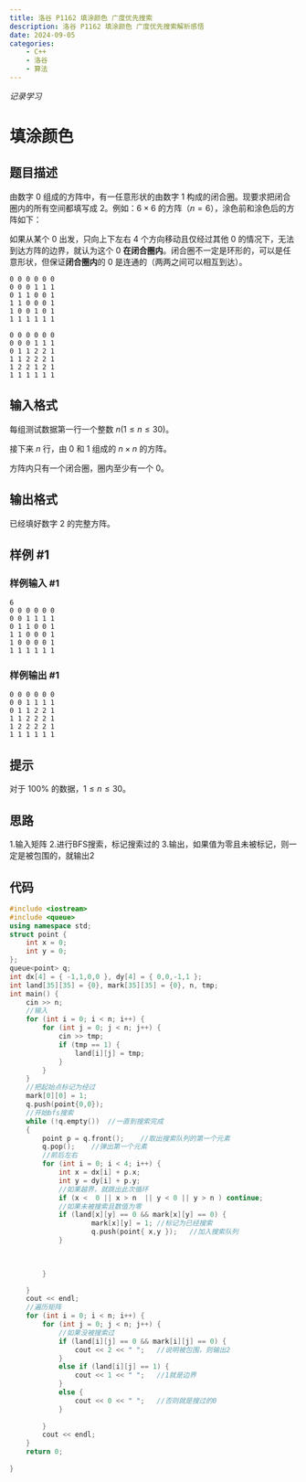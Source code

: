 ```yaml
---
title: 洛谷 P1162 填涂颜色 广度优先搜索
description: 洛谷 P1162 填涂颜色 广度优先搜索解析感悟
date: 2024-09-05
categories:
    - C++
    - 洛谷
    - 算法
---
```


*记录学习*

# 填涂颜色

## 题目描述

由数字 $0$ 组成的方阵中，有一任意形状的由数字 $1$ 构成的闭合圈。现要求把闭合圈内的所有空间都填写成 $2$。例如：$6\times 6$ 的方阵（$n=6$），涂色前和涂色后的方阵如下：

如果从某个 $0$ 出发，只向上下左右 $4$ 个方向移动且仅经过其他 $0$ 的情况下，无法到达方阵的边界，就认为这个 $0$ **在闭合圈内**。闭合圈不一定是环形的，可以是任意形状，但保证**闭合圈内**的 $0$ 是连通的（两两之间可以相互到达）。

```plain
0 0 0 0 0 0
0 0 0 1 1 1
0 1 1 0 0 1
1 1 0 0 0 1
1 0 0 1 0 1
1 1 1 1 1 1
```
```plain
0 0 0 0 0 0
0 0 0 1 1 1
0 1 1 2 2 1
1 1 2 2 2 1
1 2 2 1 2 1
1 1 1 1 1 1
```

## 输入格式

每组测试数据第一行一个整数 $n(1 \le n \le 30)$。

接下来 $n$ 行，由 $0$ 和 $1$ 组成的 $n \times n$ 的方阵。

方阵内只有一个闭合圈，圈内至少有一个 $0$。

## 输出格式

已经填好数字 $2$ 的完整方阵。

## 样例 #1

### 样例输入 #1

```
6
0 0 0 0 0 0
0 0 1 1 1 1
0 1 1 0 0 1
1 1 0 0 0 1
1 0 0 0 0 1
1 1 1 1 1 1
```

### 样例输出 #1

```
0 0 0 0 0 0
0 0 1 1 1 1
0 1 1 2 2 1
1 1 2 2 2 1
1 2 2 2 2 1
1 1 1 1 1 1
```

## 提示

对于 $100\%$ 的数据，$1 \le n \le 30$。

## 思路
1.输入矩阵
2.进行BFS搜索，标记搜索过的
3.输出，如果值为零且未被标记，则一定是被包围的，就输出2

## 代码
```cpp
#include <iostream>
#include <queue>
using namespace std;
struct point {
	int x = 0;
	int y = 0;
};
queue<point> q;
int dx[4] = { -1,1,0,0 }, dy[4] = { 0,0,-1,1 };
int land[35][35] = {0}, mark[35][35] = {0}, n, tmp;
int main() {
	cin >> n;
	//输入
	for (int i = 0; i < n; i++) {
		for (int j = 0; j < n; j++) {
			cin >> tmp;
			if (tmp == 1) {
				land[i][j] = tmp;
			}
		}
	}
	//把起始点标记为经过
	mark[0][0] = 1;
	q.push(point{0,0});
	//开始bfs搜索
	while (!q.empty())	//一直到搜索完成
	{
		point p = q.front();	//取出搜索队列的第一个元素
		q.pop();	//弹出第一个元素
		//前后左右
		for (int i = 0; i < 4; i++) {
			int x = dx[i] + p.x;
			int y = dy[i] + p.y;
			//如果越界，就跳出此次循环
			if (x <  0 || x > n  || y < 0 || y > n ) continue;
			//如果未被搜索且数值为零
			if (land[x][y] == 0 && mark[x][y] == 0) {
					mark[x][y] = 1;	//标记为已经搜索
					q.push(point{ x,y });	//加入搜索队列
			}
				
			

		}

	}
	cout << endl;
	//遍历矩阵
	for (int i = 0; i < n; i++) {
		for (int j = 0; j < n; j++) {
			//如果没被搜索过
			if (land[i][j] == 0 && mark[i][j] == 0) {
				cout << 2 << " ";	//说明被包围，则输出2
			}
			else if (land[i][j] == 1) {
				cout << 1 << " ";	//1就是边界
			}
			else {
				cout << 0 << " ";	//否则就是搜过的0
			}
			
		}
		cout << endl;
	}
	return 0;
	
}


```
